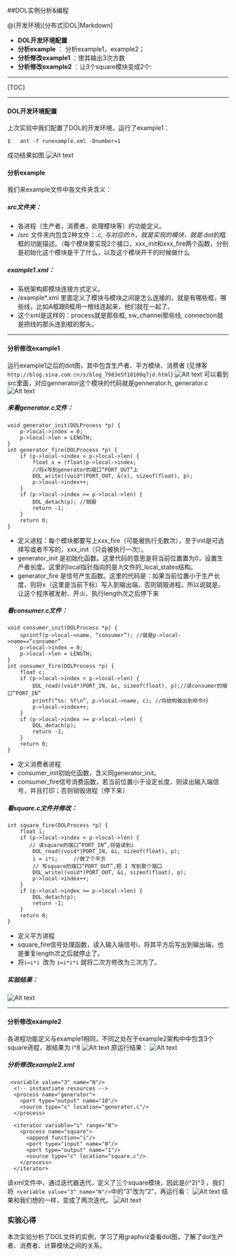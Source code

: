 ﻿##DOL实例分析&编程

@(开发环境)[分布式|DOL|Markdown]
 
- **DOL开发环境配置**
- **分析example** ： 分析example1，example2；
- **分析修改example1** ：使其输出3次方数
- **分析修改example2** ：让3个square模块变成2个:

-------------------

[TOC]

-----------------------
#### DOL开发环境配置

上次实验中我们配置了DOL的开发环境，运行了example1：
```
$	ant -f runexample.xml -Dnumber=1
```
成功结果如图
![Alt text](./1476022141077.png)

#### 分析example
我们来example文件中各文件夹含义：
##### src文件夹：
- 各进程（生产者，消费者，处理模块等）的功能定义。
- /src 文件夹内包含2种文件：*.c, 与对应的.h，就是实现的模块，就是*.dot的框框的功能描述。（每个模块要实现2个接口，xxx_init和xxx_fire两个函数，分别是初始化这个模块是干了什么，以及这个模块开干的时候做什么
##### example1.xml：
- 系统架构即模块连接方式定义。
- /example*.xml 里面定义了模块与模块之间是怎么连接的，就是有哪些框，哪些线，比如A框跟B框用一根线连起来，他们就在一起了。
- 这个xml是这样的：process就是那些框, sw_channel那些线, connection就是把线的那头连到框的那头。

--------------------------
#### 分析修改example1
运行example1之后的dot图，其中包含生产者、平方模块、消费者
(见博客`http://blog.sina.com.cn/s/blog_7983e5f10100q7jd.html`)
![Alt text](./1476954994734.png)
可以看到src里面，对应gennerator这个模块的代码就是gennerator.h, generator.c
![Alt text](./1476955021168.png)

##### 来看generator.c文件：
```
void generator_init(DOLProcess *p) {
    p->local->index = 0;
    p->local->len = LENGTH;
}
int generator_fire(DOLProcess *p) {
    if (p->local->index < p->local->len) {
        float x = (float)p->local->index;
        //将x写到generator的端口“PORT_OUT”上
        DOL_write((void*)PORT_OUT, &(x), sizeof(float), p);
        p->local->index++;
    }
    if (p->local->index >= p->local->len) {
        DOL_detach(p); //销毁
        return -1;
    }
    return 0;
}
```
* 定义进程：每个模块都要写上xxx_fire（可能被执行无数次），至于init是可选择写或者不写的，xxx_init（只会被执行一次）。
* generator_init 是初始化函数。这里代码的意思是将当前位置置为0，设置生产者长度。这里的local指针指向的是.h文件的_local_states结构。
* generator_fire 是信号产生函数。这里的代码是：如果当前位置小于生产长度，则将x（这里是当前下标）写入到输出端，否则销毁进程。所以说就是，让这个程序被发射、开火、执行length次之后停下来

##### 看consumer.c文件：
```
void consumer_init(DOLProcess *p) {
    sprintf(p->local->name, “consumer”); //就是p->local->name==“consumer”
    p->local->index = 0;
    p->local->len = LENGTH;
}
int consumer_fire(DOLProcess *p) {
    float c;
    if (p->local->index < p->local->len) {
        DOL_read((void*)PORT_IN, &c, sizeof(float), p);//读consumer的端口“PORT_IN”
        printf(“%s: %f\n”, p->local->name, c); //将结构输出到命令行
        p->local->index++;
    }
    if (p->local->index >= p->local->len) {
        DOL_detach(p);
        return -1;
    }
    return 0;
}
```
* 定义消费者进程
* consumer_init初始化函数，含义同generator_init。
* consumer_fire信号消费函数，若当前位置小于设定长度，则读出输入端信号，并且打印；否则销毁进程（停下来）
##### 看square.c文件并修改：
```
int square_fire(DOLProcess *p) {
    float i;
    if (p->local->index < p->local->len) {
       // 读square的端口“PORT_IN”,将值读到i
        DOL_read((void*)PORT_IN, &i, sizeof(float), p); 
        i = i*i;     //做了个平方
        // 写square的端口“PORT_OUT”,把 I 写到那个端口
        DOL_write((void*)PORT_OUT, &i, sizeof(float), p); 
        p->local->index++;
    }
    if (p->local->index >= p->local->len) {
        DOL_detach(p);
        return -1;
    }
    return 0;
}

```
* 定义平方进程
* square_fire信号处理函数，读入输入端信号i，将其平方后写出到输出端，也是重复length次之后就停止了。
* 将`i=i*i `改为 `i=i*i*i` 就将二次方修改为三次方了。

##### 实验结果：
![Alt text](./1477056475708.png)

---------------------------
#### 分析修改example2
各进程功能定义与example1相同，不同之处在于example2架构中中包含3个square进程，故结果为 i^8
![Alt text](./1476956704335.png)
原运行结果：
![Alt text](./1477564643137.png)
##### 分析修改example2.xml
```
 <variable value="3" name="N"/>
  <!-- instantiate resources -->
  <process name="generator">
    <port type="output" name="10"/>
    <source type="c" location="generator.c"/>
  </process>

  <iterator variable="i" range="N">
    <process name="square">
      <append function="i"/>
      <port type="input" name="0"/>
      <port type="output" name="1"/>
      <source type="c" location="square.c"/>
    </process>
  </iterator>
```
该xml文件中，通过迭代器迭代，定义了三个square模块，因此是(i^2)^3 ，我们将` <variable value="3" name="N"/>`中的“3”改为“2”，再运行看：
![Alt text](./1477565382267.png)
结果和我们想的一样，变成了两次迭代。
![Alt text](./1477578633818.png)

###  实验心得

本次实验分析了DOL文件的实例，学习了用graphviz查看dot图，了解了dol生产者、消费者、计算模块之间的关系。